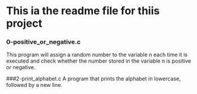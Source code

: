 # This ia the readme file for thiis project

### 0-positive_or_negative.c
This program will assign a random number to the variable n each time it is executed and check whether the number stored in the variable n is positive or negative.

###2-print_alphabet.c
A program that prints the alphabet in lowercase, followed by a new line.
